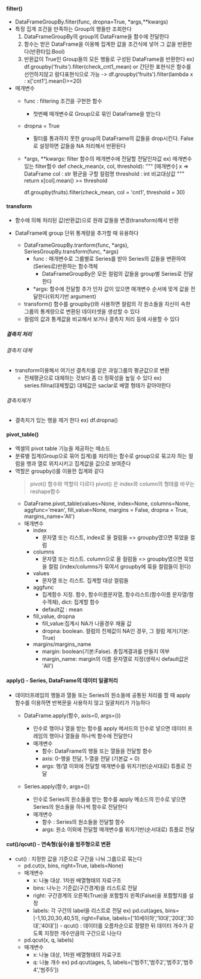  #### filter()
  - DataFrameGroupBy.filter(func, dropna=True, \*args,\*\*kwargs)
  - 특정 집계 조건을 만족하는 Group의 행들만 조회한다
      1. DataFrameGroupBy의 group의 DataFrame을 함수에 전달한다
      2. 함수는 받은 DataFrame을 이용해 집계한 값을 조건식에 넣어 그 값을 반환한다(반환타입:Bool)
      3. 반환값이 True인 Group들의 모든 행들로 구성된 DataFrame을 반환한다
     ex) df.groupby('fruits').filter(check_cnt1_mean)
      or 간단한 표현식은 함수를 선언하지않고 람다표현식으로 가능
      -> df.groupby('fruits').filter(lambda x : x['cnt1'].mean()>=20)
  - 매개변수
      - func : filtering 조건을 구현한 함수
          - 첫번째 매개변수로 Group으로 묶인 DataFrame을 받는다
      - dropna = True
          - 필터를 통과하지 못한 group의 DataFrame의 값들을 drop시킨다. False로 설정하면 값들을 NA 처리해서 반환된다
      - \*args, \*\*kwargs: filter 함수의 매개변수에 전달할 전달인자값
      ex) 매개변수 있는 filter함수
          def check_mean(x, col, threshold):
          """
          [매개변수] 
              x => DataFrame
              col : str 평균을 구할 컬럼명
              threshold : int 비교대상값
          """
          return x[col].mean() >= threshold
          
          df.groupby(fruits).filter(check_mean, col = 'cnt1', threshold = 30)
          
 #### transform
   - 함수에 의해 처리된 값(반환값)으로 원래 값들을 변경(transform)해서 반환
   - DataFrame에 group 단위 통계량을 추가할 때 유용하다
    
     - DataFrameGroupBy.tranform(func, \*args),
       SeriesGroupBy.transform(func, \*args)
          - func : 매개변수로 그룹별로 Series를 받아 Series의 값들을 변환하여 (Series로)반환하는 함수객체
              - DataFrameGroupBy은 모든 컬럼의 값들을 group별 Series로 전달한다
          - \*args: 함수에 전달할 추가 인자 값이 있으면 매개변수 순서에 맞게 값을 전달한다(위치기반 argument)
     - transform() 함수를 groupby()와 사용하면 컬럼의 각 원소들을 자신이 속한 그룹의 통계량으로 변환된 데이터셋을 생성할 수 있다
     - 컬럼의 값과 통계값을 비교해서 보거나 결측치 처리 등에 사용할 수 있다
          
 ##### 결측치 처리
  ###### 결측치 대체
   - transform이용해서 여기선 결측치를 같은 과일그룹의 평균값으로 변환
      - 전체평균으로 대체하는 것보다 좀 더 정확성을 높일 수 있다
       ex) series.fillna(대체할값)
            대체값은 saclar로 배열 형태가 같아야한다
            
 ###### 결측치제거
   - 결측치가 있는 행을 제거 한다
     ex) df.dropna()
     
 #### pivot_table()
  - 엑셀의 pivot table 기능을 제공하는 메소드
  - 분류별 집계(Group으로 묶어 집계)를 처리하는 함수로 group으로 묶고자 하는 컬럼을 행과 열로 위치시키고 집계값을 값으로 보여준다
  - 역할은 groupby()를 이용한 집계와 같다
      > pivot() 함수와 역할이 다르다
      > pivot() 은 index와 column의 형태를 바꾸는 reshape함수
    - DataFrame.pivot_table(values=None,
                            index=None, 
                            columns=None, 
                            aggfunc='mean', 
                            fill_value=None,
                            margins = False,
                            dropna = True,
                            margins_name='All')
     - 매개변수
        - index
            - 문자열 또는 리스트, index로 올 컬럼들 => groupby였으면 묶었을 컬럼
        - columns
            - 문자열 또는 리스트. column으로 올 컬럼들 => groupby였으면 묵었을 컬럼 (index/columns가 묶여서 groupby에 묶을 컬럼들이 된다)
        - values
            - 문자열 또는 리스트. 집계할 대상 컬럼들
        - aggfunc
            - 집계함수 지정. 함수, 함수이름문자열, 함수리스트(함수이름 문자열/함수객체), dict: 집계할 함수
            - default값 : mean
         - fill_value, dropna
            - fill_value:집계시 NA가 나올경우 채울 값
            - dropna: boolean. 컬럼의 전체값이 NA인 경우, 그 컬럼 제거(기본: True)
          - margins/margins_name
            - margin: boolean(기본:False). 총집계결과를 만들지 여부
            - margin_name: margin의 이름 문자열로 지정(생략시 default값은 'All')
                            
  #### apply() - Series, DataFrame의 데이터 일괄처리
   - 데이터프레임의 행들과 열들 또는 Series의 원소들에 공통된 처리를 할 때 apply 함수를 이용하면 반복문을 사용하지 않고 일괄처리가 가능하다
      - DataFrame.apply(함수, axis=0, args=())
          - 인수로 행이나 열을 받는 함수를 apply 메서드의 인수로 넣으면 데이터 프레임의 행이나 열들을 하나씩 함수에 전달한다
          - 매개변수
              - 함수: DataFrame의 행들 또는 열들을 전달할 함수
              - axis: 0-행을 전달, 1-열을 전달 (기본값 = 0)
              - args: 행/열 이외에 전달할 매개변수를 위치기반(순서대로) 튜플로 전달

       - Series.apply(함수, args=())
            - 인수로 Series의 원소들을 받는 함수를 apply 메소드의 인수로 넣으면 Series의 원소들을 하나씩 함수로 전달한다
            - 매개변수
               - 함수 : Series의 원소들을 전달할 함수
               - args: 원소 이외에 전달할 매개변수를 위치기반(순서대로) 튜플로 전달
     
  #### cut()/qcut() - 연속형(실수)을 범주형으로 변환
   - cut() : 지정한 값을 기준으로 구간을 나눠 그룹으로 묶는다
      - pd.cut(x, bins, right=True, labels=None)
      - 매개변수
         - x: 나눌 대상. 1차원 배열형태의 자료구조
         - bins: 나누는 기준값(구간경계)을 리스트로 전달
         - right: 구간경계의 오른쪽(True)을 포함할지 왼쪽(False)을 포함할지를 설정
         - labels: 각 구간의 label을 리스트로 전달
       ex) pd.cut(ages, bins=[-1,10,20,30,40,51], right=False, labels=['10세이하','10대','20대','30대','40대'])
    - qcut() : 데이터를 오름차순으로 정렬한 뒤 데이터 개수가 같도록 지정한 개수만큼의 구간으로 나눈다
       - pd.qcut(x, q, labels)
       - 매개변수
           - x: 나눌 대상, 1차원 배열형태의 자료구조
           - q: 나눌 개수 
       ex) pd.qcut(ages, 5, labels=['범주1','범주2','범주3','범주4','범주5'])
     
     
     
     
     
     
     
     
